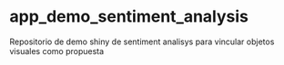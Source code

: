 # app_demo_sentiment_analysis
Repositorio de demo shiny de sentiment analisys para vincular objetos visuales como propuesta
